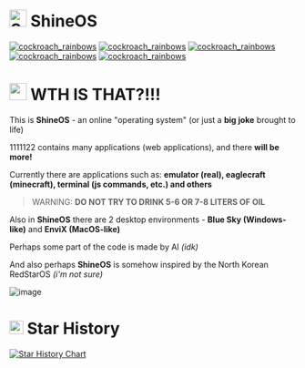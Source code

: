 # <a href="https://emoji.gg/emoji/97190-starrymoon"><img src="https://cdn3.emoji.gg/emojis/97190-starrymoon.png" width="30px" height="30px" alt="StarryMoon"></a> ShineOS
[![cockroach_rainbows](https://cdn3.emoji.gg/emojis/34027-cockroach-rainbows.gif)](https://emoji.gg/emoji/34027-cockroach-rainbows) [![cockroach_rainbows](https://cdn3.emoji.gg/emojis/34027-cockroach-rainbows.gif)](https://emoji.gg/emoji/34027-cockroach-rainbows) [![cockroach_rainbows](https://cdn3.emoji.gg/emojis/34027-cockroach-rainbows.gif)](https://emoji.gg/emoji/34027-cockroach-rainbows) [![cockroach_rainbows](https://cdn3.emoji.gg/emojis/34027-cockroach-rainbows.gif)](https://emoji.gg/emoji/34027-cockroach-rainbows) [![cockroach_rainbows](https://cdn3.emoji.gg/emojis/34027-cockroach-rainbows.gif)](https://emoji.gg/emoji/34027-cockroach-rainbows)

# <a href="https://emoji.gg/emoji/8208-shocked"><img src="https://cdn3.emoji.gg/emojis/8208-shocked.png" width="30px" height="30px" alt="shocked"></a> **WTH IS THAT?!!!**

This is **ShineOS** - an online "operating system" (or just a **big joke** brought to life)

1111122 contains many applications (web applications), and there **will be more!**

Currently there are applications such as: **emulator (real), eaglecraft (minecraft), terminal (js commands, etc.) and others**

> WARNING: **DO NOT TRY TO DRINK 5-6 OR 7-8 LITERS OF OIL**
> 
Also in **ShineOS** there are 2 desktop environments - **Blue Sky (Windows-like)** and **EnviX (MacOS-like)**

Perhaps some part of the code is made by AI *(idk)*

And also perhaps **ShineOS** is somehow inspired by the North Korean RedStarOS *(i'm not sure)*

![image](https://github.com/user-attachments/assets/81974600-70bd-474c-a8f0-fa175be7198a)

# <a href="https://emoji.gg/emoji/7665-msp-fame-star-golden"><img src="https://cdn3.emoji.gg/emojis/7665-msp-fame-star-golden.png" width="24px" height="24px" alt="MSP_Fame_Star_Golden"></a> Star History
[![Star History Chart](https://api.star-history.com/svg?repos=Forbirdden/ShineOS&type=Date)](https://www.star-history.com/#Forbirdden/ShineOS&Date)
